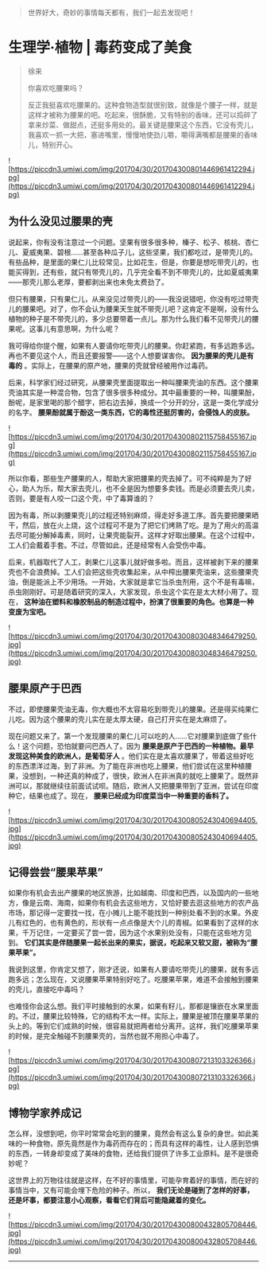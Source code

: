 > 世界好大，奇妙的事情每天都有，我们一起去发现吧！

# 生理学·植物 | 毒药变成了美食

> 徐来
> 
> 你喜欢吃腰果吗？
> 
> 反正我挺喜欢吃腰果的。这种食物造型就很别致，就像是个腰子一样，就是这样才被称为腰果的吧。吃起来，很酥脆，又有特别的香味，还可以捣碎了拿来炒菜、做甜点，还挺多用处的。最关键是腰果这个东西，它没有壳儿，我喜欢一抓一大把，塞进嘴里，慢慢地使劲儿嚼，嚼得满嘴都是腰果的香味儿，特别开心。

![https://piccdn3.umiwi.com/img/201704/30/201704300801446961412294.jpg](https://piccdn3.umiwi.com/img/201704/30/201704300801446961412294.jpg)

## 为什么没见过腰果的壳

说起来，你有没有注意过一个问题。坚果有很多很多种，榛子、松子、核桃、杏仁儿、夏威夷果、碧根……甚至各种瓜子儿，这些坚果，我们都吃过，是带壳儿的。有些品种，是里面的果仁儿比较常见，比如花生，但是，你要是想吃带壳儿的，也能买得到，还有些，就只有带壳儿的，几乎完全看不到不带壳儿的，比如夏威夷果——那壳儿那么老厚，要都剥出来也未免太费劲了。

但只有腰果，只有果仁儿，从来没见过带壳儿的——我没说错吧，你没有吃过带壳儿的腰果吧。对了，你不会认为腰果天生就不带壳儿吧？这肯定不是啊，没有什么植物的种子是不带壳儿的，多少总要带着一点儿。那为什么我们看不见带壳儿的腰果呢。这事儿有意思啊，为什么呢？

我可得给你提个醒，如果有人要请你吃带壳儿的腰果。你赶紧跑，有多远跑多远。再也不要见这个人，而且还要报警——这个人想要谋害你。 **因为腰果的壳儿是有毒的** 。实际上，在腰果的原产地，腰果的壳就曾经被用作过毒药。

后来，科学家们经过研究，从腰果壳里面提取出一种叫腰果壳油的东西。这个腰果壳油其实是一种混合物，包含了很多很多种成分。其中最重要的一种，叫腰果酚，酚呢，是家里喝的那个醋字，把右边去掉，换成一个分开的分，这是一类化学成分的名字。 **腰果酚就属于酚这一类东西，它的毒性还挺厉害的，会侵蚀人的皮肤。**

![https://piccdn3.umiwi.com/img/201704/30/201704300802115758455167.jpg](https://piccdn3.umiwi.com/img/201704/30/201704300802115758455167.jpg)

所以你看，那些生产腰果的人，帮助大家把腰果的壳去掉了。可不纯粹是为了好心，助人为乐，帮大家去壳儿，也不全是因为想要多卖钱。而是必须要去壳儿卖，否则，要是有人咬一口这个壳，中了毒算谁的？

因为有毒，所以剥腰果壳儿的过程还特别麻烦，得走好多道工序。首先要把腰果晒干，然后，放在火上烧，这个过程可不是为了把它们烤熟了吃。是为了用火的高温去尽可能分解掉毒素，同时，让果壳能裂开。这样才好取出腰果。在这个过程中，工人们会戴着手套。不过，尽管如此，还是经常有人会受伤中毒。

后来，机器取代了人工，剥果仁儿这事儿就好做多啦。而且，这样被剥下来的腰果壳也不会浪费掉。工人们会把这些壳收集起来，从中榨出腰果壳油来，这些腰果壳油，倒是能派上不少用场。一开始，大家就是拿它当杀虫剂用，这个不是有毒嘛，杀虫刚刚好。可是随着研究的深入，大家发现，杀虫这个实在是太大材小用了。现在， **这种油在塑料和橡胶制品的制造过程中，扮演了很重要的角色。也算是一种变废为宝吧。**

![https://piccdn3.umiwi.com/img/201704/30/201704300803048346479250.jpg](https://piccdn3.umiwi.com/img/201704/30/201704300803048346479250.jpg)

## 腰果原产于巴西

不过，即使腰果壳油无毒，你大概也不太容易吃到带壳儿的腰果。还是得买纯果仁儿吃。因为这个腰果的壳儿实在是太厚太硬，自己打开实在是太麻烦了。

现在问题又来了。第一个发现腰果的果仁儿可以吃的人……它对腰果到底做了些什么！这个问题，恐怕就要问巴西人了。因为 **腰果是原产于巴西的一种植物。最早发现这种美食的欧洲人，是葡萄牙人** 。他们实在是太喜欢腰果了，带着这些好吃的东西漂洋过海，到了非洲。为了能在非洲也吃上腰果，他们尝试在这里种植腰果，没想到，一种还真的种成了，很快，欧洲人在非洲真的就吃上腰果了。既然非洲可以，那就继续往前面试试呗。随后，欧洲人又把腰果带到了亚洲，尝试在印度种它，结果也成了。现在， **腰果已经成为印度菜当中一种重要的香料了。**

![https://piccdn3.umiwi.com/img/201704/30/201704300805243040694405.jpg](https://piccdn3.umiwi.com/img/201704/30/201704300805243040694405.jpg)

## 记得尝尝“腰果苹果”

如果你有机会去出产腰果的地区旅游，比如越南、印度和巴西，以及国内的一些地方，像是云南、海南，如果你有机会去这些地方，又恰好要去逛这些地方的农产品市场，那记得一定要找一找，在小摊儿上能不能找到一种别处看不到的水果。外皮儿有红色的，也有黄色的，形状有一点点像是大个儿的青椒。如果看到了这样的水果，千万记住，一定要买了尝一尝，因为这个水果别处没有，只能在这些地方见到。 **它们其实是伴随腰果一起长出来的果实，据说，吃起来又软又甜，被称为“腰果苹果”。**

我说到这里，你肯定又想了，刚才还说，如果有人要请吃带壳儿的腰果，就有多远跑多远；怎么现在，又说腰果苹果特别好吃了。吃腰果苹果，难道不会接触到腰果的壳儿，直接吃中毒吗？

也难怪你会这么想。我们平时接触到的水果，如果有籽儿，那都是镶嵌在水果里面的。不过，腰果比较特殊，它的结构不太一样。实际上，腰果是被顶在腰果苹果的头上的。等到它们成熟的时候，很容易就把两者给分离开。这样，我们吃腰果苹果的时候，是完全触碰不到腰果壳的，当然也就不用担心中毒了。

![https://piccdn3.umiwi.com/img/201704/30/201704300807213103326366.jpg](https://piccdn3.umiwi.com/img/201704/30/201704300807213103326366.jpg)

## 博物学家养成记

怎么样，没想到吧，你平时常常会吃到的腰果，竟然会有这么复杂的身世。如此美味的一种食物，原先竟然是作为毒药而存在的；而具有这样的毒性，让人感到恐惧的东西，一转身却变成了美味的食物，还给我们提供了许多工业原料。是不是很奇妙呢？

这世界上的万物往往就是这样，在不好的事情里，可能孕育着好的事情，而在好的事情当中，又有可能会埋下危险的种子。所以， **我们无论是碰到了怎样的好事，还是坏事，都要注意小心观察，看看它们背后可能隐藏着的变化。**

![https://piccdn3.umiwi.com/img/201704/30/201704300800432805708446.jpg](https://piccdn3.umiwi.com/img/201704/30/201704300800432805708446.jpg)

---
